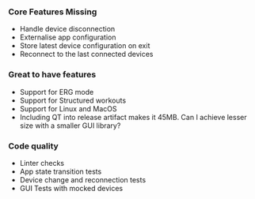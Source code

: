 ### Core Features Missing
 - Handle device disconnection
 - Externalise app configuration
 - Store latest device configuration on exit
 - Reconnect to the last connected devices

### Great to have features
 - Support for ERG mode
 - Support for Structured workouts
 - Support for Linux and MacOS
 - Including QT into release artifact makes it 45MB. Can I achieve lesser size with a smaller GUI library?

### Code quality
 - Linter checks
 - App state transition tests
 - Device change and reconnection tests
 - GUI Tests with mocked devices
